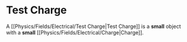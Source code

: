 # Test Charge
A [[Physics/Fields/Electrical/Test Charge|Test Charge]] is a **small** object with a **small** [[Physics/Fields/Electrical/Charge|Charge]].